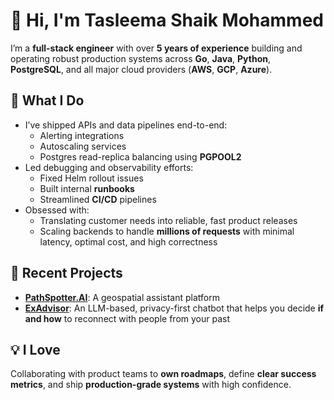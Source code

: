 
# 👋 Hi, I'm Tasleema Shaik Mohammed

I’m a **full-stack engineer** with over **5 years of experience** building and operating robust production systems across **Go**, **Java**, **Python**, **PostgreSQL**, and all major cloud providers (**AWS**, **GCP**, **Azure**).

## 🔧 What I Do

- I’ve shipped APIs and data pipelines end-to-end:
  - Alerting integrations
  - Autoscaling services
  - Postgres read-replica balancing using **PGPOOL2**
- Led debugging and observability efforts:
  - Fixed Helm rollout issues
  - Built internal **runbooks**
  - Streamlined **CI/CD** pipelines
- Obsessed with:
  - Translating customer needs into reliable, fast product releases
  - Scaling backends to handle **millions of requests** with minimal latency, optimal cost, and high correctness

## 🚀 Recent Projects

- [**PathSpotter.AI**](https://www.kaggle.com/code/tasleemasm/pathspotter-ai-campus-navigator): A geospatial assistant platform
- [**ExAdvisor**](https://github.com/TasleemaShaik/exadvisor): An LLM-based, privacy-first chatbot that helps you decide **if and how** to reconnect with people from your past

## 💡 I Love

Collaborating with product teams to **own roadmaps**, define **clear success metrics**, and ship **production-grade systems** with high confidence.
